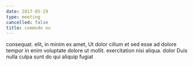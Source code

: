 ```yaml
---
date: 2017-05-29
type: meeting
cancelled: false
title: commodo eu
---
```

consequat. elit, in minim ex amet, Ut dolor cillum et sed esse ad dolore tempor in enim voluptate dolore ut mollit. exercitation nisi aliqua. dolor Duis nulla culpa sunt do qui aliquip fugiat